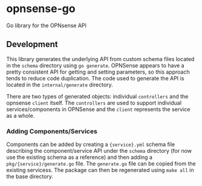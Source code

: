 # opnsense-go
Go library for the OPNsense API

## Development

This library generates the underlying API from custom schema files located in the `schema` directory using `go generate`.  OPNSense appears to have a pretty consistent API for getting and setting parameters, so this approach tends to reduce code duplication.  The code used to generate the API is located in the `internal/generate` directory. 

There are two types of generated objects: individual `controllers` and the opnsense `client` itself. The `controllers` are used to support individual services/components in OPNSense and the `client` represents the service as a whole. 

### Adding Components/Services

Components can be added by creating a `{service}.yml` schema file describing the component/service API under the `schema` directory (for now use the existing schema as a reference) and then adding a `pkg/{service}/generate.go` file. The `generate.go` file can be copied from the existing servicess.  The package can then be regenerated using `make all` in the base directory. 


